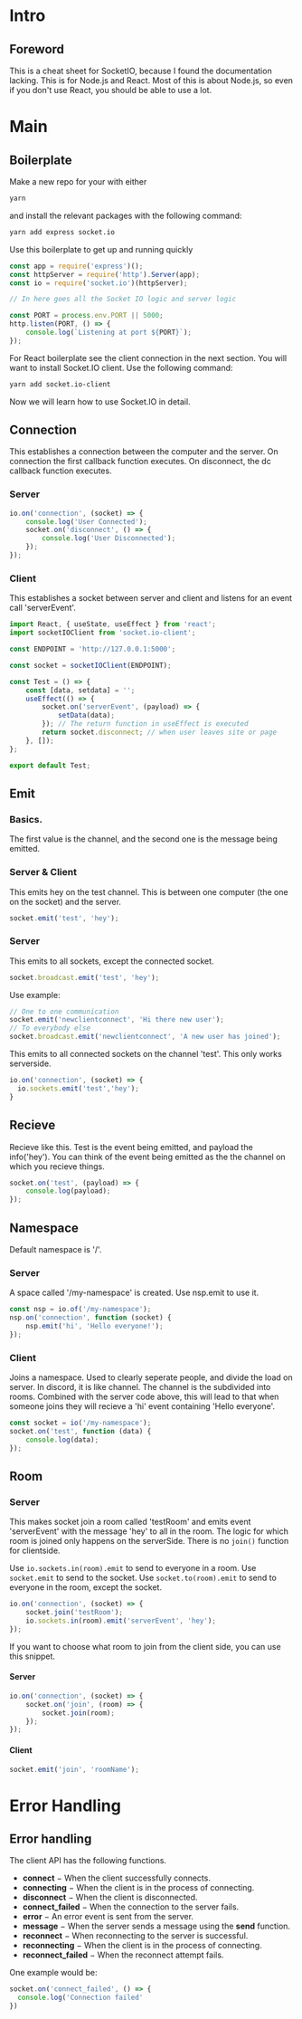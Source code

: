 # Intro

## Foreword

This is a cheat sheet for SocketIO, because I found the documentation lacking.
This is for Node.js and React. Most of this is about Node.js, so even if you don't use React, you should be able to use a lot.

# Main

## Boilerplate

Make a new repo for your with either

```bash
yarn
```

and install the relevant packages with the following command:

```bash
yarn add express socket.io
```

Use this boilerplate to get up and running quickly

```javascript
const app = require('express')();
const httpServer = require('http').Server(app);
const io = require('socket.io')(httpServer);

// In here goes all the Socket IO logic and server logic

const PORT = process.env.PORT || 5000;
http.listen(PORT, () => {
	console.log(`Listening at port ${PORT}`);
});
```

For React boilerplate see the client connection in the next section. You will want to install Socket.IO client. Use the following command:

```bash
yarn add socket.io-client
```

Now we will learn how to use Socket.IO in detail.

## Connection

This establishes a connection between the computer and the server. On connection the first callback function executes. On disconnect, the dc callback function executes.

### Server

```javascript
io.on('connection', (socket) => {
	console.log('User Connected');
	socket.on('disconnect', () => {
		console.log('User Disconnected');
	});
});
```

### Client

This establishes a socket between server and client and listens for an event call 'serverEvent'.

```javascript
import React, { useState, useEffect } from 'react';
import socketIOClient from 'socket.io-client';

const ENDPOINT = 'http://127.0.0.1:5000';

const socket = socketIOClient(ENDPOINT);

const Test = () => {
	const [data, setdata] = '';
	useEffect(() => {
		socket.on('serverEvent', (payload) => {
			setData(data);
		}); // The return function in useEffect is executed
		return socket.disconnect; // when user leaves site or page
	}, []);
};

export default Test;
```

## Emit

### Basics.

The first value is the channel, and the second one is the message being emitted.

### Server & Client

This emits hey on the test channel. This is between one computer \(the one on the socket\) and the server.

```javascript
socket.emit('test', 'hey');
```

### Server

This emits to all sockets, except the connected socket.

```javascript
socket.broadcast.emit('test', 'hey');
```

Use example:

```javascript
// One to one communication
socket.emit('newclientconnect', 'Hi there new user');
// To everybody else
socket.broadcast.emit('newclientconnect', 'A new user has joined');
```

This emits to all connected sockets on the channel 'test'. This only works serverside.

```javascript
io.on('connection', (socket) => {
  io.sockets.emit('test','hey');
}
```

## Recieve

Recieve like this. Test is the event being emitted, and payload the info\('hey'\). You can think of the event being emitted as the the channel on which you recieve things.

```javascript
socket.on('test', (payload) => {
	console.log(payload);
});
```

## Namespace

Default namespace is '/'.

### Server

A space called '/my-namespace' is created. Use nsp.emit to use it.

```javascript
const nsp = io.of('/my-namespace');
nsp.on('connection', function (socket) {
	nsp.emit('hi', 'Hello everyone!');
});
```

### Client

Joins a namespace. Used to clearly seperate people, and divide the load on server. In discord, it is like channel. The channel is the subdivided into rooms. Combined with the server code above, this will lead to that when someone joins they will recieve a 'hi' event containing 'Hello everyone'.

```javascript
const socket = io('/my-namespace');
socket.on('test', function (data) {
	console.log(data);
});
```

## Room

### Server

This makes socket join a room called 'testRoom' and emits event 'serverEvent' with the message 'hey' to all in the room. The logic for which room is joined only happens on the serverSide. There is no `join()` function for clientside.

Use `io.sockets.in(room).emit` to send to everyone in a room. Use `socket.emit` to send to the socket. Use `socket.to(room).emit` to send to everyone in the room, except the socket.

```javascript
io.on('connection', (socket) => {
	socket.join('testRoom');
	io.sockets.in(room).emit('serverEvent', 'hey');
});
```

If you want to choose what room to join from the client side, you can use this snippet.

#### Server

```javascript
io.on('connection', (socket) => {
	socket.on('join', (room) => {
		socket.join(room);
	});
});
```

#### Client

```javascript
socket.emit('join', 'roomName');
```

# Error Handling

## Error handling

The client API has the following functions.

- **connect** − When the client successfully connects.
- **connecting** − When the client is in the process of connecting.
- **disconnect** − When the client is disconnected.
- **connect_failed** − When the connection to the server fails.
- **error** − An error event is sent from the server.
- **message** − When the server sends a message using the **send** function.
- **reconnect** − When reconnecting to the server is successful.
- **reconnecting** − When the client is in the process of connecting.
- **reconnect_failed** − When the reconnect attempt fails.

One example would be:

```javascript
socket.on('connect_failed', () => {
  console.log('Connection failed'
})
```
